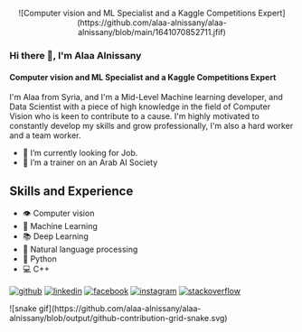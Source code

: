 <p align="center">
![Computer vision and ML Specialist and a Kaggle Competitions Expert](https://github.com/alaa-alnissany/alaa-alnissany/blob/main/1641070852711.jfif)

### Hi there 👋, I'm Alaa Alnissany
#### Computer vision and ML Specialist and a Kaggle Competitions Expert
I'm Alaa from Syria, and I'm a Mid-Level Machine learning developer, and Data Scientist with a piece of high knowledge in the field of Computer Vision who is keen to contribute to a cause. I'm highly motivated to constantly develop my skills and grow professionally, I'm also a hard worker and a team worker.

- 🔭 I’m currently looking for Job. 
- 👯 I’m a trainer on an Arab AI Society

  
## Skills and Experience
* 👁️ Computer vision
* 📖 Machine Learning
* 📚 Deep Learning
* 📝 Natural language processing
* 🐍 Python
* 💻 C++


[<img src='https://cdn.jsdelivr.net/npm/simple-icons@3.0.1/icons/github.svg' alt='github' height='40' align="center">](https://github.com/https:alaa-alnissany)  [<img src='https://cdn.jsdelivr.net/npm/simple-icons@3.0.1/icons/linkedin.svg' alt='linkedin' height='40' align="center">](https://www.linkedin.com/in/https:alaa-alnissany//)  [<img src='https://cdn.jsdelivr.net/npm/simple-icons@3.0.1/icons/facebook.svg' alt='facebook' height='40' align="center">](https://www.facebook.com/https:alaa.nissany)  [<img src='https://cdn.jsdelivr.net/npm/simple-icons@3.0.1/icons/instagram.svg' alt='instagram' height='40' align="center">](https://www.instagram.com/https:alaanissany//)  [<img src='https://cdn.jsdelivr.net/npm/simple-icons@3.0.1/icons/stackoverflow.svg' alt='stackoverflow' height='40' align="center">](https://stackoverflow.com/users/https:10074959/alaa-alnissany)  
</p>
<!--
  <a href="https://www.instagram.com/laurasiiia_/" target="_blank"><img src="https://img.shields.io/badge/-Instagram-%23E4405F?style=for-the-badge&logo=instagram&logoColor=white" target="_blank"></a>
  <a href = "mailto:lauraloyolarpeixoto@outlook.com"><img src="https://img.shields.io/badge/Microsoft_Outlook-0078D4?style=for-the-badge&logo=microsoft-outlook&logoColor=white" target="_blank"></a>
  
</div>
-->
![snake gif](https://github.com/alaa-alnissany/alaa-alnissany/blob/output/github-contribution-grid-snake.svg)
<!--
[![trophy](https://github-profile-trophy.vercel.app/?username=https://github.com/alaa-alnissany)](https://github.com/ryo-ma/github-profile-trophy)

[![Top Langs](https://github-readme-stats.vercel.app/api/top-langs/?username=https://github.com/alaa-alnissany)](https://github.com/anuraghazra/github-readme-stats)

![GitHub stats](https://github-readme-stats.vercel.app/api?username=https://github.com/alaa-alnissany&show_icons=true)  

![GitHub Activity Graph](https://activity-graph.herokuapp.com/graph?username=https://github.com/alaa-alnissany)  

![GitHub metrics](https://metrics.lecoq.io/https://github.com/alaa-alnissany)  

![GitHub streak stats](https://streak-stats.demolab.com/?user=https://github.com/alaa-alnissany)  

![Profile views](https://gpvc.arturio.dev/https://github.com/alaa-alnissany)  
-->
